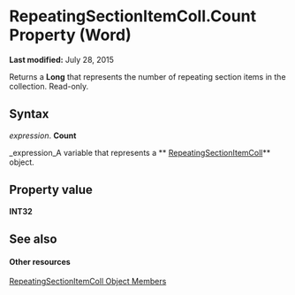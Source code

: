 
# RepeatingSectionItemColl.Count Property (Word)

 **Last modified:** July 28, 2015

Returns a  **Long** that represents the number of repeating section items in the collection. Read-only.

## Syntax

 _expression_. **Count**

 _expression_A variable that represents a  ** [RepeatingSectionItemColl](00e9f159-99e2-834d-545c-708586eacef5.md)** object.


## Property value

 **INT32**


## See also


#### Other resources


 [RepeatingSectionItemColl Object Members](b8a5d7cd-9d30-3434-979d-dcc939d77cc1.md)
